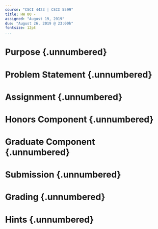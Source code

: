 ```yaml
---
course: "CSCI 4423 | CSCI 5599"
title: HW 00 -
assigned: "August 19, 2019"
due: "August 26, 2019 @ 23:00h"
fontsize: 12pt
...
```


# Purpose {.unnumbered}

# Problem Statement {.unnumbered}

# Assignment {.unnumbered}

# Honors Component {.unnumbered}

# Graduate Component {.unnumbered}

# Submission {.unnumbered}

# Grading {.unnumbered}

# Hints {.unnumbered}

